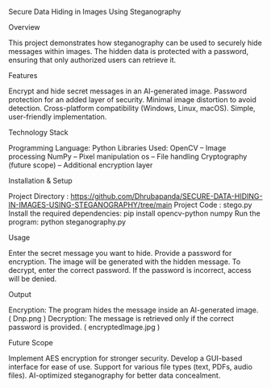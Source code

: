 Secure Data Hiding in Images Using Steganography

Overview

This project demonstrates how steganography can be used to securely hide messages within images. The hidden data is protected with a password, ensuring that only authorized users can retrieve it.

Features

Encrypt and hide secret messages in an AI-generated image.
Password protection for an added layer of security.
Minimal image distortion to avoid detection.
Cross-platform compatibility (Windows, Linux, macOS).
Simple, user-friendly implementation.

Technology Stack

Programming Language: Python
Libraries Used:
OpenCV – Image processing
NumPy – Pixel manipulation
os – File handling
Cryptography (future scope) – Additional encryption layer

Installation & Setup

Project Directory : https://github.com/Dhrubapanda/SECURE-DATA-HIDING-IN-IMAGES-USING-STEGANOGRAPHY/tree/main
Project Code : stego.py
Install the required dependencies: pip install opencv-python numpy
Run the program: python steganography.py

Usage

Enter the secret message you want to hide.
Provide a password for encryption.
The image will be generated with the hidden message.
To decrypt, enter the correct password.
If the password is incorrect, access will be denied.

Output

Encryption: The program hides the message inside an AI-generated image. ( Dnp.png )
Decryption: The message is retrieved only if the correct password is provided. ( encryptedImage.jpg )

Future Scope

Implement AES encryption for stronger security.
Develop a GUI-based interface for ease of use.
Support for various file types (text, PDFs, audio files).
AI-optimized steganography for better data concealment.
